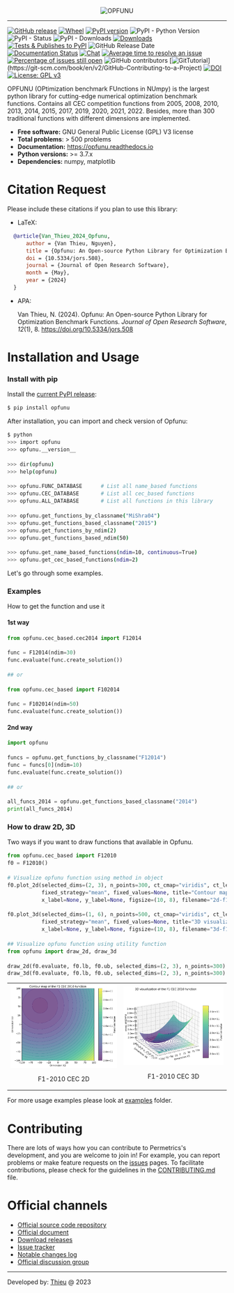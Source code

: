 
<p align="center"><img src=".github/img/logo.png" alt="OPFUNU" title="OPFUNU"/></p>

---


[![GitHub release](https://img.shields.io/badge/release-1.0.3-yellow.svg)](https://github.com/thieu1995/opfunu/releases)
[![Wheel](https://img.shields.io/pypi/wheel/gensim.svg)](https://pypi.python.org/pypi/opfunu) 
[![PyPI version](https://badge.fury.io/py/opfunu.svg)](https://badge.fury.io/py/opfunu)
![PyPI - Python Version](https://img.shields.io/pypi/pyversions/opfunu.svg)
![PyPI - Status](https://img.shields.io/pypi/status/opfunu.svg)
![PyPI - Downloads](https://img.shields.io/pypi/dm/opfunu.svg)
[![Downloads](https://pepy.tech/badge/opfunu)](https://pepy.tech/project/opfunu)
[![Tests & Publishes to PyPI](https://github.com/thieu1995/opfunu/actions/workflows/publish-package.yaml/badge.svg)](https://github.com/thieu1995/opfunu/actions/workflows/publish-package.yaml)
![GitHub Release Date](https://img.shields.io/github/release-date/thieu1995/opfunu.svg)
[![Documentation Status](https://readthedocs.org/projects/opfunu/badge/?version=latest)](https://opfunu.readthedocs.io/en/latest/?badge=latest)
[![Chat](https://img.shields.io/badge/Chat-on%20Telegram-blue)](https://t.me/+fRVCJGuGJg1mNDg1)
[![Average time to resolve an issue](http://isitmaintained.com/badge/resolution/thieu1995/opfunu.svg)](http://isitmaintained.com/project/thieu1995/opfunu "Average time to resolve an issue")
[![Percentage of issues still open](http://isitmaintained.com/badge/open/thieu1995/opfunu.svg)](http://isitmaintained.com/project/thieu1995/opfunu "Percentage of issues still open")
![GitHub contributors](https://img.shields.io/github/contributors/thieu1995/opfunu.svg)
[![GitTutorial](https://img.shields.io/badge/PR-Welcome-%23FF8300.svg?)](https://git-scm.com/book/en/v2/GitHub-Contributing-to-a-Project)
[![DOI](https://zenodo.org/badge/DOI/10.5281/zenodo.3620960.svg)](https://doi.org/10.5281/zenodo.3620960)
[![License: GPL v3](https://img.shields.io/badge/License-GPLv3-blue.svg)](https://www.gnu.org/licenses/gpl-3.0)


OPFUNU (OPtimization benchmark FUnctions in NUmpy) is the largest python library for cutting-edge numerical 
optimization benchmark functions. Contains all CEC competition functions from 2005, 2008, 2010, 2013, 2014, 2015, 
2017, 2019, 2020, 2021, 2022. Besides, more than 300 traditional functions with different dimensions are implemented.

* **Free software:** GNU General Public License (GPL) V3 license
* **Total problems**: > 500 problems
* **Documentation:** https://opfunu.readthedocs.io
* **Python versions:** >= 3.7.x
* **Dependencies:** numpy, matplotlib


# Citation Request 

Please include these citations if you plan to use this library:

- LaTeX:

```bibtex
  @article{Van_Thieu_2024_Opfunu,
      author = {Van Thieu, Nguyen},
      title = {Opfunu: An Open-source Python Library for Optimization Benchmark Functions},
      doi = {10.5334/jors.508},
      journal = {Journal of Open Research Software},
      month = {May},
      year = {2024}
  }
```

- APA:
  
  Van Thieu, N. (2024). Opfunu: An Open-source Python Library for Optimization Benchmark Functions. <i>Journal of Open Research Software</i>, <i>12</i>(1), 8. https://doi.org/10.5334/jors.508


# Installation and Usage

### Install with pip

Install the [current PyPI release](https://pypi.python.org/pypi/opfunu):
```sh
$ pip install opfunu
```

After installation, you can import and check version of Opfunu:

```sh
$ python
>>> import opfunu
>>> opfunu.__version__

>>> dir(opfunu)
>>> help(opfunu)

>>> opfunu.FUNC_DATABASE      # List all name_based functions
>>> opfunu.CEC_DATABASE       # List all cec_based functions
>>> opfunu.ALL_DATABASE       # List all functions in this library

>>> opfunu.get_functions_by_classname("MiShra04")
>>> opfunu.get_functions_based_classname("2015")
>>> opfunu.get_functions_by_ndim(2)
>>> opfunu.get_functions_based_ndim(50)

>>> opfunu.get_name_based_functions(ndim=10, continuous=True)
>>> opfunu.get_cec_based_functions(ndim=2)
```

Let's go through some examples.


### Examples

How to get the function and use it

#### 1st way

```python
from opfunu.cec_based.cec2014 import F12014

func = F12014(ndim=30)
func.evaluate(func.create_solution())

## or

from opfunu.cec_based import F102014

func = F102014(ndim=50)
func.evaluate(func.create_solution())
```


#### 2nd way

```python
import opfunu

funcs = opfunu.get_functions_by_classname("F12014")
func = funcs[0](ndim=10)
func.evaluate(func.create_solution())

## or

all_funcs_2014 = opfunu.get_functions_based_classname("2014")
print(all_funcs_2014)
```


### How to draw 2D, 3D 

Two ways if you want to draw functions that available in Opfunu.

```python
from opfunu.cec_based import F12010
f0 = F12010()

# Visualize opfunu function using method in object
f0.plot_2d(selected_dims=(2, 3), n_points=300, ct_cmap="viridis", ct_levels=30, ct_alpha=0.7,
           fixed_strategy="mean", fixed_values=None, title="Contour map of the F1 CEC 2010 function",
           x_label=None, y_label=None, figsize=(10, 8), filename="2d-f12010", exts=(".png", ".pdf"), verbose=True)

f0.plot_3d(selected_dims=(1, 6), n_points=500, ct_cmap="viridis", ct_levels=30, ct_alpha=0.7,
           fixed_strategy="mean", fixed_values=None, title="3D visualization of the F1 CEC 2010 function",
           x_label=None, y_label=None, figsize=(10, 8), filename="3d-f12010", exts=(".png", ".pdf"), verbose=True)

## Visualize opfunu function using utility function
from opfunu import draw_2d, draw_3d

draw_2d(f0.evaluate, f0.lb, f0.ub, selected_dims=(2, 3), n_points=300)
draw_3d(f0.evaluate, f0.lb, f0.ub, selected_dims=(2, 3), n_points=300)
```

<table>
  <tr>
    <td style="text-align: center;">
      <img src=".github/img/2d-f12010.png" alt="F1-2010 CEC 2D" style="width: 100%;">
      <p>F1-2010 CEC 2D</p>
    </td>
    <td style="text-align: center;">
      <img src=".github/img/3d-f12010.png" alt="F1-2010 CEC 3D" style="width: 100%;">
    <p>F1-2010 CEC 3D</p>
    </td>
  </tr>
</table>




For more usage examples please look at [examples](/examples) folder.



# Contributing

There are lots of ways how you can contribute to Permetrics's development, and you are welcome to join in! For example, 
you can report problems or make feature requests on the [issues](/issues) pages. To facilitate contributions, 
please check for the guidelines in the [CONTRIBUTING.md](/CONTRIBUTING.md) file.


# Official channels 

* [Official source code repository](https://github.com/thieu1995/opfunu)
* [Official document](https://opfunu.readthedocs.io/)
* [Download releases](https://pypi.org/project/opfunu/) 
* [Issue tracker](https://github.com/thieu1995/opfunu/issues) 
* [Notable changes log](/ChangeLog.md)
* [Official discussion group](https://t.me/+fRVCJGuGJg1mNDg1)


---

Developed by: [Thieu](mailto:nguyenthieu2102@gmail.com?Subject=Opfunu_QUESTIONS) @ 2023
